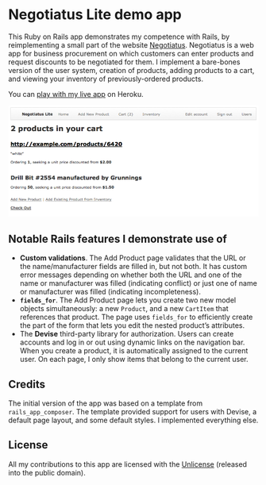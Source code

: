 # Negotiatus Lite demo app

This Ruby on Rails app demonstrates my competence with Rails, by reimplementing a small part of the website [Negotiatus](https://www.negotiatus.com/). Negotiatus is a web app for business procurement on which customers can enter products and request discounts to be negotiated for them. I implement a bare-bones version of the user system, creation of products, adding products to a cart, and viewing your inventory of previously-ordered products.

You can [play with my live app](https://rory-negotiatus-lite.herokuapp.com/) on Heroku.

![screenshot of the Cart page with two products in the cart](screenshots/Cart_page_with_2_items.png)

## Notable Rails features I demonstrate use of

- **Custom validations**. The Add Product page validates that the URL or the name/manufacturer fields are filled in, but not both. It has custom error messages depending on whether both the URL and one of the name or manufacturer was filled (indicating conflict) or just one of name or manufacturer was filled (indicating incompleteness).
- **`fields_for`**. The Add Product page lets you create two new model objects simultaneously: a new `Product`, and a new `CartItem` that references that product. The page uses `fields_for` to efficiently create the part of the form that lets you edit the nested product’s attributes.
- The **Devise** third-party library for authorization. Users can create accounts and log in or out using dynamic links on the navigation bar. When you create a product, it is automatically assigned to the current user. On each page, I only show items that belong to the current user.

## Credits

The initial version of the app was based on a template from `rails_app_composer`. The template provided support for users with Devise, a default page layout, and some default styles. I implemented everything else.

## License

All my contributions to this app are licensed with the [Unlicense](http://unlicense.org/) (released into the public domain).

